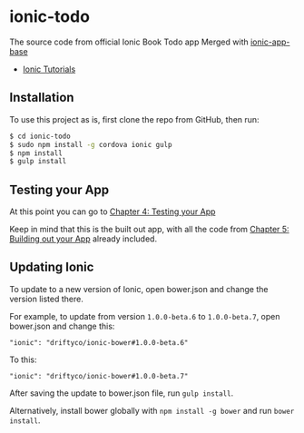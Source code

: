 ionic-todo
==========================

The source code from official Ionic Book Todo app
Merged with [ionic-app-base](https://github.com/driftyco/ionic-app-base)

- [Ionic Tutorials](http://ionicframework.com/docs/guide/)

## Installation

To use this project as is, first clone the repo from GitHub, then run:

```bash
$ cd ionic-todo
$ sudo npm install -g cordova ionic gulp
$ npm install
$ gulp install
```

## Testing your App

At this point you can go to [Chapter 4: Testing your App](http://ionicframework.com/docs/guide/testing.html)

Keep in mind that this is the built out app, with all the code from 
[Chapter 5: Building out your App](http://ionicframework.com/docs/guide/building.html) already included.

## Updating Ionic

To update to a new version of Ionic, open bower.json and change the version listed there.

For example, to update from version `1.0.0-beta.6` to `1.0.0-beta.7`, open bower.json and change this:

```
"ionic": "driftyco/ionic-bower#1.0.0-beta.6"
```

To this:

```
"ionic": "driftyco/ionic-bower#1.0.0-beta.7"
```

After saving the update to bower.json file, run `gulp install`.

Alternatively, install bower globally with `npm install -g bower` and run `bower install`.

